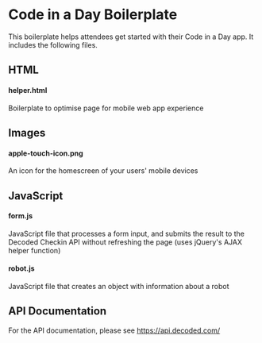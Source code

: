 Code in a Day Boilerplate
=========================

This boilerplate helps attendees get started with their Code in a Day app. It includes the following files.

## HTML

#### helper.html

Boilerplate to optimise page for mobile web app experience

## Images

#### apple-touch-icon.png

An icon for the homescreen of your users' mobile devices


## JavaScript

#### form.js

JavaScript file that processes a form input, and submits the result to the Decoded Checkin API without refreshing the page (uses jQuery's AJAX helper function)

#### robot.js

JavaScript file that creates an object with information about a robot

## API Documentation

For the API documentation, please see https://api.decoded.com/

